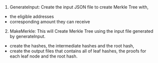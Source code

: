 1. GenerateInput: Create the input JSON file to create Merkle Tree with,

- the eligible addresses
- corresponding amount they can receive

2. MakeMerkle: This will Create Merkle Tree using the input file generated by generateInput.

- create the hashes, the intermediate hashes and the root hash,
- create the output files that contains all of leaf hashes, the proofs for each leaf node and the root hash.
